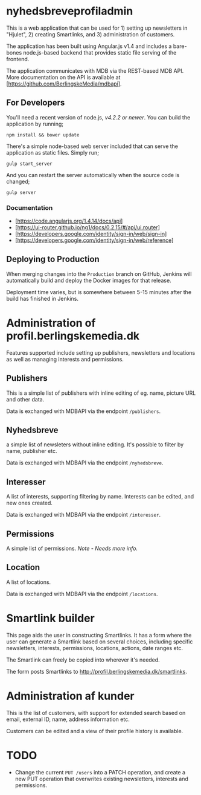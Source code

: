 # nyhedsbreveprofiladmin

This is a web application that can be used for 1) setting up newsletters in
"Hjulet", 2) creating Smartlinks, and 3) administration of customers.

The application has been built using Angular.js v1.4 and includes a bare-bones
node.js-based backend that provides static file serving of the frontend.

The application communicates with MDB via the REST-based MDB API. More
documentation on the API is available at [https://github.com/BerlingskeMedia/mdbapi].


## For Developers

You'll need a recent version of node.js, _v4.2.2 or newer_. You can build the
application by running;

```
npm install && bower update
```

There's a simple node-based web server included that can serve the application
as static files. Simply run;

```
gulp start_server
```

And you can restart the server automatically when the source code is changed;

```
gulp server
```

### Documentation

* [https://code.angularjs.org/1.4.14/docs/api]
* [https://ui-router.github.io/ng1/docs/0.2.15/#/api/ui.router]
* [https://developers.google.com/identity/sign-in/web/sign-in]
* [https://developers.google.com/identity/sign-in/web/reference]

## Deploying to Production

When merging changes into the `Production` branch on GitHub, Jenkins will
automatically build and deploy the Docker images for that release.

Deployment time varies, but is somewhere between 5-15 minutes after the build
has finished in Jenkins.


# Administration of profil.berlingskemedia.dk

Features supported include setting up publishers, newsletters and locations as
well as managing interests and permissions.


## Publishers

This is a simple list of publishers with inline editing of eg. name, picture URL
and other data.

Data is exchanged with MDBAPI via the endpoint `/publishers`.


## Nyhedsbreve

a simple list of newsleters without inline editing. It's possible to filter by
name, publisher etc.

Data is exchanged with MDBAPI via the endpoint `/nyhedsbreve`.


## Interesser

A list of interests, supporting filtering by name. Interests can be edited, and
new ones created.

Data is exchanged with MDBAPI via the endpoint `/interesser`.


## Permissions

A simple list of permissions. _Note - Needs more info._


## Location

A list of locations.

Data is exchanged with MDBAPI via the endpoint `/locations`.


# Smartlink builder

This page aids the user in constructing Smartlinks. It has a form where the user
can generate a Smartlink based on several choices, including specific
newsletters, interests, permissions, locations, actions, date ranges etc.

The Smartlink can freely be copied into wherever it's needed.

The form posts Smartlinks to http://profil.berlingskemedia.dk/smartlinks.


# Administration af kunder

This is the list of customers, with support for extended search based on email,
external ID, name, address information etc.

Customers can be edited and a view of their profile history is available.


# TODO

  * Change the current `PUT /users` into a PATCH operation, and create a new PUT
  operation that overwrites existing newsletters, interests and permissions.
